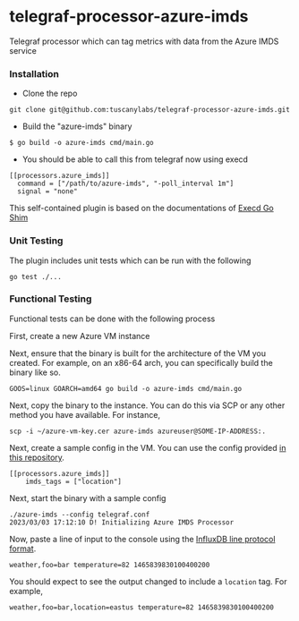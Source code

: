 # telegraf-processor-azure-imds

Telegraf processor which can tag metrics with data from the Azure IMDS service

### Installation

* Clone the repo

```
git clone git@github.com:tuscanylabs/telegraf-processor-azure-imds.git
```
* Build the "azure-imds" binary

```
$ go build -o azure-imds cmd/main.go
```
* You should be able to call this from telegraf now using execd
```
[[processors.azure_imds]]
  command = ["/path/to/azure-imds", "-poll_interval 1m"]
  signal = "none"
```
This self-contained plugin is based on the documentations of [Execd Go Shim](https://github.com/influxdata/telegraf/blob/effe112473a6bd8991ef8c12e293353c92f1d538/plugins/common/shim/README.md)

### Unit Testing

The plugin includes unit tests which can be run with the following

```
go test ./...
```

### Functional Testing

Functional tests can be done with the following process

First, create a new Azure VM instance

Next, ensure that the binary is built for the architecture of the VM you created. For example, on an x86-64 arch,
you can specifically build the binary like so.

```
GOOS=linux GOARCH=amd64 go build -o azure-imds cmd/main.go
```

Next, copy the binary to the instance. You can do this via SCP or any other method you have available. For instance,

```console
scp -i ~/azure-vm-key.cer azure-imds azureuser@SOME-IP-ADDRESS:.
```

Next, create a sample config in the VM. You can use the config provided [in this repository][1].

```azure
[[processors.azure_imds]]
	imds_tags = ["location"]
```

Next, start the binary with a sample config

```
./azure-imds --config telegraf.conf
2023/03/03 17:12:10 D! Initializing Azure IMDS Processor
```

Now, paste a line of input to the console using the [InfluxDB line protocol format][2].

```azure
weather,foo=bar temperature=82 1465839830100400200
```

You should expect to see the output changed to include a `location` tag. For example,

```
weather,foo=bar,location=eastus temperature=82 1465839830100400200
```

[1]: ./plugins/processors/azure/imds/sample.conf
[2]: https://docs.influxdata.com/influxdb/v1.8/write_protocols/line_protocol_tutorial/